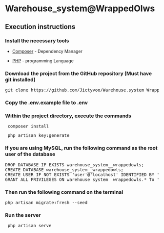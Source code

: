 # Warehouse_system@WrappedOlws

## Execution instructions

### Install the necessary tools

-   [Composer](https://getcomposer.org/) - Dependency Manager

-   [PHP](http://php.net/downloads.php) - programming Language

### Download the project from the GitHub repository (Must have git installed)

<pre>git clone https://github.com/Jictyvoo/Warehouse.system_WrappedOwls.git</pre>

### Copy the .env.example file to .env

### Within the project directory, execute the commands

<pre> composer install </pre>
<pre> php artisan key:generate</pre>

### If you are using MySQL, run the following command as the root user of the database

<pre>
DROP DATABASE IF EXISTS warehouse_system__wrappedowls;
CREATE DATABASE warehouse_system__wrappedowls;
CREATE USER IF NOT EXISTS 'user'@'localhost' IDENTIFIED BY 'sqlpassword';
GRANT ALL PRIVILEGES ON warehouse_system__wrappedowls.* To 'user'@'localhost' IDENTIFIED BY 'sqlpassword';
</pre>

### Then run the following command on the terminal

<pre>
php artisan migrate:fresh --seed
</pre>

### Run the server

<pre> php artisan serve </pre>
